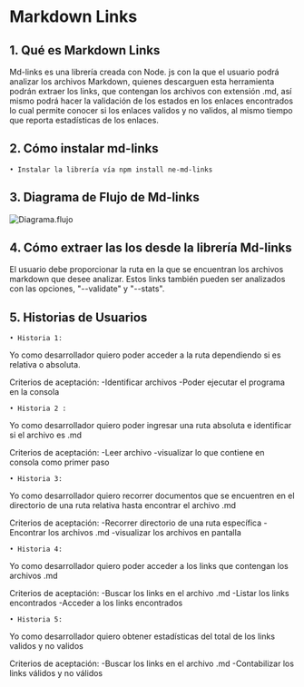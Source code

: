 # Markdown Links

## 1. Qué es Markdown Links

Md-links es una librería creada con Node. js con la que el usuario podrá analizar los archivos Markdown, quienes descarguen esta herramienta podrán extraer los links, que contengan los archivos con extensión .md, así mismo podrá hacer la validación de los estados en los enlaces encontrados lo cual permite conocer si los enlaces validos y no validos, al mismo tiempo que reporta estadísticas de los enlaces.

## 2. Cómo instalar md-links
    • Instalar la librería vía npm install ne-md-links
    
## 3. Diagrama de Flujo de Md-links
![Diagrama.flujo](img/DiagramaDeFlujo.png)

## 4. Cómo extraer las los desde la librería Md-links

El usuario debe proporcionar la ruta en la que se encuentran los archivos markdown que desee analizar. Estos links también pueden ser analizados con las opciones, "--validate" y "--stats".

## 5. Historias de Usuarios
    • Historia 1:
Yo como desarrollador  quiero poder acceder a la ruta dependiendo si es relativa o absoluta.

Criterios de aceptación:
-Identificar archivos
-Poder ejecutar el programa en la consola

    • Historia 2 :
Yo como desarrollador quiero poder ingresar una ruta absoluta e identificar si el archivo es .md

Criterios de aceptación:
-Leer archivo
-visualizar lo que contiene en consola como primer paso

    • Historia 3:
Yo como desarrollador quiero recorrer documentos que se encuentren en el directorio de una ruta relativa hasta encontrar el archivo .md

Criterios de aceptación:
-Recorrer directorio de una ruta específica
-Encontrar los archivos .md
-visualizar los archivos en pantalla

    • Historia 4:
Yo como desarrollador quiero poder acceder a los links que contengan los archivos .md

Criterios de aceptación:
-Buscar los links en el archivo .md
-Listar los links encontrados
-Acceder a los links encontrados

    • Historia 5:
Yo como desarrollador quiero obtener estadísticas del total de los links validos y no validos

Criterios de aceptación:
-Buscar los links en el archivo .md
-Contabilizar los links válidos y no válidos


    


